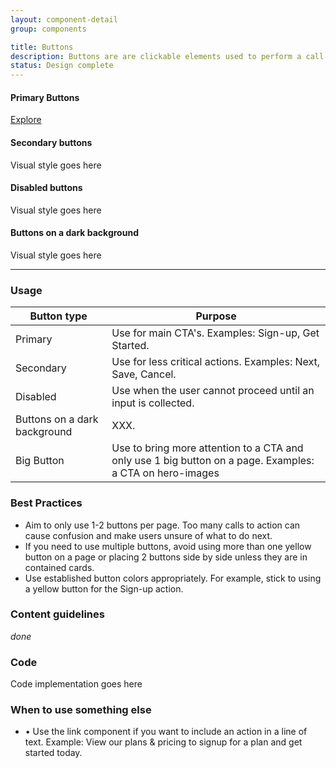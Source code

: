 ```yaml
---
layout: component-detail
group: components

title: Buttons
description: Buttons are are clickable elements used to perform a call to action.
status: Design complete
---
```

#### Primary Buttons
<div class="u-margin-bottom-double"><a href="{{ "/design-principles.html" | prepend: site.baseurl }}" class="c-btn">Explore</a></div>

#### Secondary buttons
Visual style goes here  

#### Disabled buttons
Visual style goes here  

#### Buttons on a dark background
Visual style goes here  

<hr>

### Usage

| Button type     | Purpose                                                                          |
| --------------- |----------------------------------------------------------------------------------|
| Primary         | Use for main CTA's. Examples: Sign-up, Get Started.                                 |
| Secondary       | Use for less critical actions. Examples: Next, Save, Cancel.                |
| Disabled        | Use when the user cannot proceed until an input is collected.    |
| Buttons on a dark background | XXX.                    |
| Big Button    | Use to bring more attention to a CTA and only use 1 big button on a page. Examples: a CTA on hero-images      |

### Best Practices
* Aim to only use 1-2 buttons per page. Too many calls to action can cause confusion and make users unsure of what to do next.
* If you need to use multiple buttons, avoid using more than one yellow button on a page or placing 2 buttons side by side unless they are in contained cards.
* Use established button colors appropriately. For example, stick to using a yellow button for the Sign-up action.


### Content guidelines
<i class="material-icons">
done
</i>


### Code
Code implementation goes here

### When to use something else
* • Use the link component if you want to include an action in a line of text. Example: View our plans & pricing to signup for a plan and get started today.
